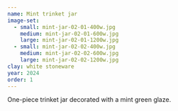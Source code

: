 ```yaml
---
name: Mint trinket jar
image-set:
  - small: mint-jar-02-01-400w.jpg
    medium: mint-jar-02-01-600w.jpg
    large: mint-jar-02-01-1200w.jpg
  - small: mint-jar-02-02-400w.jpg
    medium: mint-jar-02-02-600w.jpg
    large: mint-jar-02-02-1200w.jpg
clay: white stoneware
year: 2024
order: 1
---
```


One-piece trinket jar decorated with a mint green glaze.